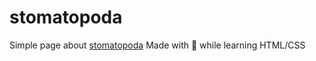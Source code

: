 # stomatopoda
Simple page about [stomatopoda](https://lkotlarenko.github.io/stomatopoda)
Made with 💚 while learning HTML/CSS
